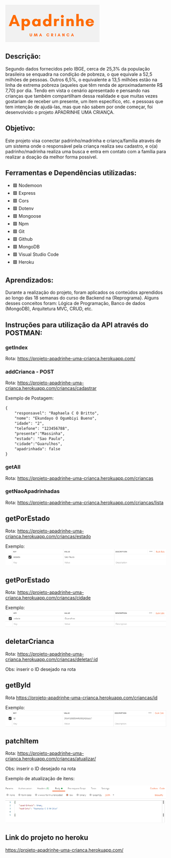  <img src = "img/logo.png" > 

 ## Descrição:
Segundo dados fornecidos pelo IBGE, cerca de 25,3% da população brasileira se enquadra na condição de pobreza, o que equivale a 52,5 milhões de pessoas. Outros 6,5%, o equivalente a 13,5 milhões estão na linha de extrema pobreza (aqueles que têm renda de aproximadamente R$ 7,70) por dia.
Tendo em vista o cenário apresentado e pensando nas crianças que também compartilham dessa realidade e que muitas vezes gostariam de receber um presente, um item específico, etc. e pessoas que tem intenção de ajudá-las, mas que não sabem por onde começar, foi desenvolvido o projeto APADRINHE UMA CRIANÇA.

## Objetivo:
Este projeto visa conectar padrinho/madrinha e criança/família através de um sistema onde o responsável pela criança realiza seu cadastro, e o(a) padrinho/madrinha realiza uma busca e entra em contato com a família para realizar a doação da melhor forma possível.


## Ferramentas e Dependências utilizadas:
- :green_square: Nodemoon
- :green_square: Express
- :green_square: Cors
- :green_square: Dotenv
- :green_square: Mongoose
- :green_square: Npm
- :green_square: Git
- :green_square: Github
- :green_square: MongoDB
- :green_square: Visual Studio Code
- :green_square: Heroku

## Aprendizados:
Durante a realização do projeto, foram aplicados os conteúdos aprendidos ao longo das 18 semanas do curso
de Backend na {Reprograma}.
Alguns desses conceitos foram: Lógica de Programação, Banco de dados (MongoDB), Arquitetura MVC, CRUD, etc.

## Instruções para utilização da API através do POSTMAN:

### getIndex
Rota: https://projeto-apadrinhe-uma-crianca.herokuapp.com/

### addCrianca - POST
Rota: https://projeto-apadrinhe-uma-crianca.herokuapp.com/criancas/cadastrar

Exemplo de Postagem:
```
{
    "responsavel": "Raphaela C O Britto",
    "nome": "Ekundayo O Ogumbiyi Bueno",  
    "idade": "2",
    "telefone": "123456788",
    "presente":"Massinha",
    "estado": "Sao Paulo",
    "cidade":"Guarulhos",
    "apadrinhada": false
}
```

### getAll 
Rota: https://projeto-apadrinhe-uma-crianca.herokuapp.com/criancas


### getNaoApadrinhadas
Rota: https://projeto-apadrinhe-uma-crianca.herokuapp.com/criancas/lista

## getPorEstado
Rota: https://projeto-apadrinhe-uma-crianca.herokuapp.com/criancas/estado

Exemplo:  
<img src = "img/getPorEstado.png" > 

## getPorEstado
Rota: https://projeto-apadrinhe-uma-crianca.herokuapp.com/criancas/cidade

Exemplo:  
<img src = "img/getPorCidade.png" > 

## deletarCrianca
Rota: https://projeto-apadrinhe-uma-crianca.herokuapp.com/criancas/deletar/:id

Obs: inserir o ID desejado na rota 

## getById
Rota https://projeto-apadrinhe-uma-crianca.herokuapp.com/criancas/id

Exemplo:  
<img src = "img/getById.png" > 

## patchItem
Rota: https://projeto-apadrinhe-uma-crianca.herokuapp.com/criancas/atualizar/

Obs: inserir o ID desejado na rota 

Exemplo de atualização de itens:

<img src = "img/patchItem.png" > 

## Link do projeto no heroku
https://projeto-apadrinhe-uma-crianca.herokuapp.com/






